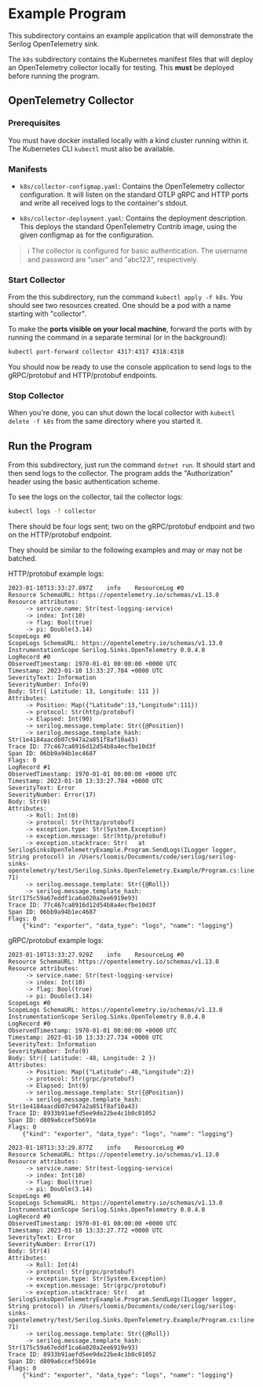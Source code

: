 # Example Program

This subdirectory contains an example application that will 
demonstrate the Serilog OpenTelemetry sink.

The `k8s` subdirectory contains the Kubernetes manifest
files that will deploy an OpenTelemetry collector locally for 
testing. This **must** be deployed before running the program.

## OpenTelemetry Collector 

### Prerequisites

You must have docker installed locally with a kind cluster running
within it. The Kubernetes CLI `kubectl` must also be available.

### Manifests

- `k8s/collector-configmap.yaml`: Contains the OpenTelemetry collector
  configuration. It will listen on the standard OTLP gRPC and HTTP
  ports and write all received logs to the container's stdout.

- `k8s/collector-deployment.yaml`: Contains the deployment
  description. This deploys the standard OpenTelemetry Contrib image,
  using the given configmap as for the configuration.

> :information_source: The collector is configured for basic 
> authentication. The username and password are "user" and 
> "abc123", respectively.

### Start Collector

From the this subdirectory, run the command `kubectl apply -f k8s`.
You should see two resources created. One should be a pod with a name
starting with "collector".

To make the **ports visible on your local machine**, forward the
ports with by running the command in a separate terminal (or in 
the background):

```sh
kubectl port-forward collector 4317:4317 4318:4318
```

You should now be ready to use the console application to send logs to
the gRPC/protobuf and HTTP/protobuf endpoints.

### Stop Collector

When you're done, you can shut down the local collector with `kubectl
delete -f k8s` from the same directory where you started it.

## Run the Program

From this subdirectory, just run the command `dotnet run`. It should
start and then send logs to the collector. The program adds the 
"Authorization" header using the basic authentication scheme.

To see the logs on the collector, tail the collector logs:

```sh
kubectl logs -f collector
```

There should be four logs sent; two on the gRPC/protobuf endpoint and
two on the HTTP/protobuf endpoint.

They should be similar to the following examples and may or may not
be batched.

HTTP/protobuf example logs:
```
2023-01-10T13:33:27.897Z	info	ResourceLog #0
Resource SchemaURL: https://opentelemetry.io/schemas/v1.13.0
Resource attributes:
     -> service.name: Str(test-logging-service)
     -> index: Int(10)
     -> flag: Bool(true)
     -> pi: Double(3.14)
ScopeLogs #0
ScopeLogs SchemaURL: https://opentelemetry.io/schemas/v1.13.0
InstrumentationScope Serilog.Sinks.OpenTelemetry 0.0.4.0
LogRecord #0
ObservedTimestamp: 1970-01-01 00:00:00 +0000 UTC
Timestamp: 2023-01-10 13:33:27.784 +0000 UTC
SeverityText: Information
SeverityNumber: Info(9)
Body: Str({ Latitude: 13, Longitude: 111 })
Attributes:
     -> Position: Map({"Latitude":13,"Longitude":111})
     -> protocol: Str(http/protobuf)
     -> Elapsed: Int(90)
     -> serilog.message.template: Str({@Position})
     -> serilog.message.template_hash: Str(1e4184aacdb07c947a2a851f8af10a43)
Trace ID: 77c467ca8916d12d54b8a4ecfbe10d3f
Span ID: 06bb9a94b1ec4687
Flags: 0
LogRecord #1
ObservedTimestamp: 1970-01-01 00:00:00 +0000 UTC
Timestamp: 2023-01-10 13:33:27.784 +0000 UTC
SeverityText: Error
SeverityNumber: Error(17)
Body: Str(0)
Attributes:
     -> Roll: Int(0)
     -> protocol: Str(http/protobuf)
     -> exception.type: Str(System.Exception)
     -> exception.message: Str(http/protobuf)
     -> exception.stacktrace: Str(   at SerilogSinksOpenTelemetryExample.Program.SendLogs(ILogger logger, String protocol) in /Users/loomis/Documents/code/serilog/serilog-sinks-opentelemetry/test/Serilog.Sinks.OpenTelemetry.Example/Program.cs:line 71)
     -> serilog.message.template: Str({@Roll})
     -> serilog.message.template_hash: Str(175c59a67eddf1ca6a020a2ee6919e93)
Trace ID: 77c467ca8916d12d54b8a4ecfbe10d3f
Span ID: 06bb9a94b1ec4687
Flags: 0
	{"kind": "exporter", "data_type": "logs", "name": "logging"}
```

gRPC/protobuf example logs:
```
2023-01-10T13:33:27.929Z	info	ResourceLog #0
Resource SchemaURL: https://opentelemetry.io/schemas/v1.13.0
Resource attributes:
     -> service.name: Str(test-logging-service)
     -> index: Int(10)
     -> flag: Bool(true)
     -> pi: Double(3.14)
ScopeLogs #0
ScopeLogs SchemaURL: https://opentelemetry.io/schemas/v1.13.0
InstrumentationScope Serilog.Sinks.OpenTelemetry 0.0.4.0
LogRecord #0
ObservedTimestamp: 1970-01-01 00:00:00 +0000 UTC
Timestamp: 2023-01-10 13:33:27.734 +0000 UTC
SeverityText: Information
SeverityNumber: Info(9)
Body: Str({ Latitude: -48, Longitude: 2 })
Attributes:
     -> Position: Map({"Latitude":-48,"Longitude":2})
     -> protocol: Str(grpc/protobuf)
     -> Elapsed: Int(9)
     -> serilog.message.template: Str({@Position})
     -> serilog.message.template_hash: Str(1e4184aacdb07c947a2a851f8af10a43)
Trace ID: 8933b91aefd5ee9de22be4c1b0c01052
Span ID: d809a6ccef5b691e
Flags: 0
	{"kind": "exporter", "data_type": "logs", "name": "logging"}

2023-01-10T13:33:29.877Z	info	ResourceLog #0
Resource SchemaURL: https://opentelemetry.io/schemas/v1.13.0
Resource attributes:
     -> service.name: Str(test-logging-service)
     -> index: Int(10)
     -> flag: Bool(true)
     -> pi: Double(3.14)
ScopeLogs #0
ScopeLogs SchemaURL: https://opentelemetry.io/schemas/v1.13.0
InstrumentationScope Serilog.Sinks.OpenTelemetry 0.0.4.0
LogRecord #0
ObservedTimestamp: 1970-01-01 00:00:00 +0000 UTC
Timestamp: 2023-01-10 13:33:27.772 +0000 UTC
SeverityText: Error
SeverityNumber: Error(17)
Body: Str(4)
Attributes:
     -> Roll: Int(4)
     -> protocol: Str(grpc/protobuf)
     -> exception.type: Str(System.Exception)
     -> exception.message: Str(grpc/protobuf)
     -> exception.stacktrace: Str(   at SerilogSinksOpenTelemetryExample.Program.SendLogs(ILogger logger, String protocol) in /Users/loomis/Documents/code/serilog/serilog-sinks-opentelemetry/test/Serilog.Sinks.OpenTelemetry.Example/Program.cs:line 71)
     -> serilog.message.template: Str({@Roll})
     -> serilog.message.template_hash: Str(175c59a67eddf1ca6a020a2ee6919e93)
Trace ID: 8933b91aefd5ee9de22be4c1b0c01052
Span ID: d809a6ccef5b691e
Flags: 0
	{"kind": "exporter", "data_type": "logs", "name": "logging"}
```

